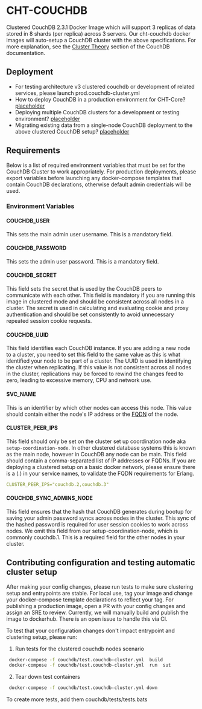# CHT-COUCHDB

Clustered CouchDB 2.3.1 Docker Image which will support 3 replicas of data stored in 8 shards (per replica) across 3 servers. Our cht-couchdb docker images will auto-setup a CouchDB cluster with the above specifications. For more explanation, see the [Cluster Theory](https://docs.couchdb.org/en/stable/cluster/theory.html#cluster-theory) section of the CouchDB documentation.

## Deployment

- For testing architecture v3 clustered couchdb or development of related services, please launch prod.couchdb-cluster.yml
- How to deploy CouchDB in a production environment for CHT-Core? [placeholder](link-to-docs)
- Deploying multiple CouchDB clusters for a development or testing environment? [placeholder](link-to-docs)
- Migrating existing data from a single-node CouchDB deployment to the above clustered CouchDB setup? [placeholder](link-to-docs)

## Requirements

Below is a list of required environment variables that must be set for the CouchDB Cluster to work appropriately. For production deployments, please export variables before launching any docker-compose templates that contain CouchDB declarations, otherwise default admin credentials will be used.

### Environment Variables

#### COUCHDB_USER

This sets the main admin user username. This is a mandatory field.

#### COUCHDB_PASSWORD

This sets the admin user password. This is a mandatory field.

#### COUCHDB_SECRET

This field sets the secret that is used by the CouchDB peers to communicate with each other. This field is mandatory if you are running this image in clustered mode and should be consistent across all nodes in a cluster. The secret is used in calculating and evaluating cookie and proxy authentication and should be set consistently to avoid unnecessary repeated session cookie requests.

#### COUCHDB_UUID

This field identifies each CouchDB instance. If you are adding a new node to a cluster, you need to set this field to the same value as this is what identified your node to be part of a cluster. The UUID is used in identifying the cluster when replicating. If this value is not consistent across all nodes in the cluster, replications may be forced to rewind the changes feed to zero, leading to excessive memory, CPU and network use.

#### SVC_NAME

This is an identifier by which other nodes can access this node. This value should contain either the node's IP address or the [FQDN](https://en.wikipedia.org/wiki/Fully_qualified_domain_name) of the node. 

#### CLUSTER_PEER_IPS

This field should only be set on the cluster set up coordination node aka `setup-coordination-node`. In other clustered database systems this is known as the main node, however in CouchDB any node can be main. This field should contain a comma-separated list of IP addresses or FQDNs. If you are deploying a clustered setup on a basic docker network, please ensure there is a (.) in your service names, to validate the FQDN requirements for Erlang. 

```yaml
CLUSTER_PEER_IPS="couchdb.2,couchdb.3"
```

#### COUCHDB_SYNC_ADMINS_NODE

This field ensures that the hash that CouchDB generates during bootup for saving your admin password syncs across nodes in the cluster. This sync of the hashed password is required for user session cookies to work across nodes. We omit this field from our setup-coordination-node, which is commonly couchdb.1. This is a required field for the other nodes in your cluster.


## Contributing configuration and testing automatic cluster setup

After making your config changes, please run tests to make sure clustering setup and entrypoints are stable. For local use, tag your image and change your docker-compose template declarations to reflect your tag. For publishing a production image, open a PR with your config changes and assign an SRE to review. Currently, we will manually build and publish the image to dockerhub. There is an open issue to handle this via CI.

To test that your configuration changes don't impact entrypoint and clustering setup, please run:


1. Run tests for the clustered couchdb nodes scenario

```bash
 docker-compose -f couchdb/test.couchdb-cluster.yml  build
 docker-compose -f couchdb/test.couchdb-cluster.yml  run  sut

```

2. Tear down test containers

```bash
 docker-compose -f couchdb/test.couchdb-cluster.yml down
```

To create more tests, add them couchdb/tests/tests.bats
